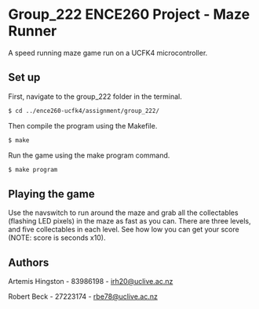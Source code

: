 # Group_222 ENCE260 Project - Maze Runner

A speed running maze game run on a UCFK4 microcontroller.

## Set up

First, navigate to the group_222 folder in the terminal.

```bash
$ cd ../ence260-ucfk4/assignment/group_222/
```

Then compile the program using the Makefile.

```bash
$ make
```

Run the game using the make program command.

```bash
$ make program
```

## Playing the game

Use the navswitch to run around the maze and grab all the collectables (flashing LED pixels) in the maze as fast as you can. There are three levels, and five collectables in each level. See how low you can get your score (NOTE: score is seconds x10).

## Authors

Artemis Hingston - 83986198 - irh20@uclive.ac.nz

Robert Beck - 27223174 - rbe78@uclive.ac.nz
